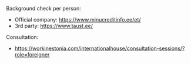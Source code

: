 Background check per person:
- Official company: https://www.minucreditinfo.ee/et/
- 3rd party: https://www.taust.ee/

Consultation:
- https://workinestonia.com/internationalhouse/consultation-sessions/?role=foreigner
